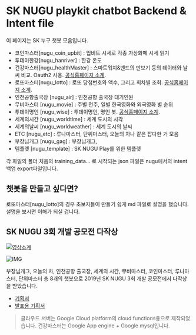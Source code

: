 # SK NUGU playkit chatbot Backend & Intent file

이 페이지는 SK 누구 챗봇 모음입니다. 

* 코인마스터[nugu_coin_upbit] : 업비트 시세로 각종 가상화페 시세 읽기
* 투데이한강[nugu_hanriver] : 한강 온도
* 건강마스터[nugu_healthMaster] : 스마트워치&밴드의 만보기 등의 데이터와 날씨 비교. Oauth2 사용. [공식홈페이지 소계](http://blog.naver.com/nuguai/221472224053).
* 로또마스터[nugu_lotto] : 로또 당첨번호와 액수, 그리고 회차별 조회. [공식홈페이지 소계](http://blog.naver.com/nuguai/221466531053).
* 인천공항출국장 [nugu_air] : 인천공항 출국장 대기인원
* 무비마스터 [nugu_movie] : 주별 전주, 일별 한국영화와 외국영화 별 순위
* 투데이명언 [nugu_wise] : 투데이명언, 명언 봇. [공식홈페이지 소계](http://blog.naver.com/nuguai/221613927356).
* 세계의시간 [nugu_worldtime] : 세계 도시의 시각
* 세계의날씨 [nugu_worldweather] : 세계 도시의 날씨
* ETC [nugu_etc] : 루나마스터, 단위마스터, 오늘의 차나 같은 잡다한 거 모음
* 부장님개그 [nugu_gag] : 부장님개그,
* 템플렛 [nugu_template] : SK NUGU Play를 위한 템플렛

각 파일의 폴더 처음의 training_data... 로 시작되는 json 파일은 nugu에서의 intent 백업 export파일입니다.

## 챗봇을 만들고 싶다면?

로또마스터[nugu_lotto]의 경우 초보자들이 만들기 쉽게 md 파일로 설명을 했습니다.
설명을 보시면 이해가 되실 겁니다.

## SK NUGU 3회 개발 공모전 다작상

[![영상소계](http://img.youtube.com/vi/HBuyEtb8f5s/0.jpg)](https://www.youtube.com/watch?v=HBuyEtb8f5s)

![IMG](./pds/sk.png)

부장님개그, 오늘의 차, 인천공항 출국장, 세계의 시간, 무비마스터, 코인마스터, 루나마스터, 단위마스터
총 8개의 챗봇으로 2019년 SK NUGU 3회 개발 공모전에서 다작상을 받았습니다.

* [기획서](./pds/NUGU_Play_2019_0815RisingBloom_1.pptx)
* [발표용 기획서](./pds/NUGU_Play_2019_0827RisingBloom_2.pptx)


> 클라우드 서버는 Google Cloud platform의 cloud functions용으로 제작되었습니다.
> 건강마스터는 Google App engine + Google mysql입니다.
